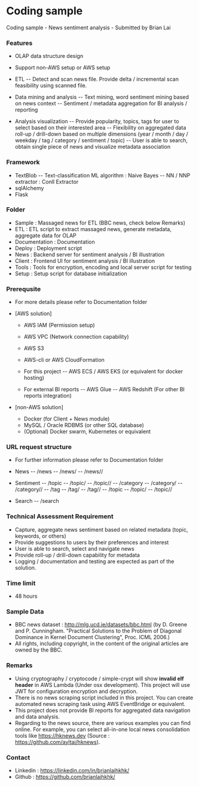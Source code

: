 # Coding sample
Coding sample - News sentiment analysis - Submitted by Brian Lai

### Features

- OLAP data structure design
- Support non-AWS setup or AWS setup

- ETL
-- Detect and scan news file. Provide delta / incremental scan feasibility using scanned file.

- Data mining and analysis
-- Text mining, word sentiment mining based on news context
-- Sentiment / metadata aggregation for BI analysis / reporting 

- Analysis visualization
-- Provide popularity, topics, tags for user to select based on their interested area
-- Flexibility on aggregated data roll-up / drill-down based on multiple dimensions (year / month / day / weekday / tag / category / sentiment / topic)
-- User is able to search, obtain single piece of news and visualize metadata association

### Framework 

- TextBlob
-- Text-classification ML algorithm : Naive Bayes
-- NN / NNP extractor : Conll Extractor
- sqlAlchemy
- Flask

### Folder

- Sample : Massaged news for ETL (BBC news, check below Remarks)
- ETL : ETL script to extract massaged news, generate metadata, aggregate data for OLAP
- Documentation : Documentation
- Deploy : Deployment script
- News : Backend server for sentiment analysis / BI illustration
- Client : Frontend UI for sentiment analysis / BI illustration
- Tools : Tools for encryption, encoding and local server script for testing
- Setup : Setup script for database initialization

### Prerequsite

- For more details please refer to Documentation folder

- [AWS solution]
   - AWS IAM (Permission setup)
   - AWS VPC (Network connection capability)
   - AWS S3
   - AWS-cli or AWS CloudFormation

   - For this project
   -- AWS ECS / AWS EKS (or equivalent for docker hosting)

   - For external BI reports
   -- AWS Glue
   -- AWS Redshift (For other BI reports integration)

- [non-AWS solution]
   - Docker (for Client + News module)
   - MySQL / Oracle RDBMS (or other SQL database)
   - (Optional) Docker swarm, Kubernetes or equivalent 

### URL request structure

- For further information please refer to Documentation folder

- News
-- /news
-- /news/<category>
-- /news/<category>/<uuid>

- Sentiment
-- /topic
-- /topic/<date>
-- /topic/<date>/<topic>
-- /category
-- /category/<date>
-- /category/<date>/<category>
-- /tag
-- /tag/<date>
-- /tag/<date>/<category>
-- /topic
-- /topic/<date>
-- /topic/<date>/<category>

- Search
-- /search

### Technical Assessment Requirement

- Capture, aggregate news sentiment based on related metadata (topic, keywords, or others)
- Provide suggestions to users by their preferences and interest
- User is able to search, select and navigate news
- Provide roll-up / drill-down capability for metadata
- Logging / documentation and testing are expected as part of the solution.

### Time limit

- 48 hours

### Sample Data
- BBC news dataset : http://mlg.ucd.ie/datasets/bbc.html (by D. Greene and P. Cunningham. "Practical Solutions to the Problem of Diagonal Dominance in Kernel Document Clustering", Proc. ICML 2006.)
- All rights, including copyright, in the content of the original articles are owned by the BBC.

### Remarks
- Using cryptography / cryptocode / simple-crypt will show **invalid elf header** in AWS Lambda (Under osx development). This project will use JWT for configuration encryption and decryption.
- There is no news scraping script included in this project. You can create automated news scraping task using AWS EventBridge or equivalent.
- This project does not provide BI reports for aggregated data navigation and data analysis.
- Regarding to the news source, there are various examples you can find online. For example, you can select all-in-one local news consolidation tools like https://hknews.dev (Source : https://github.com/ayltai/hknews).

### Contact
- Linkedin : https://linkedin.com/in/brianlaihkhk/
- Github : https://github.com/brianlaihkhk/
